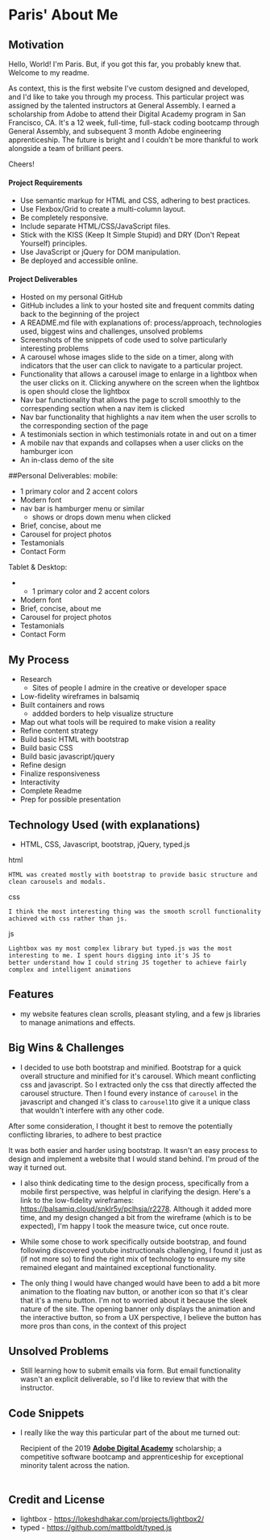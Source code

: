 # Paris' About Me

## Motivation

Hello, World! I'm Paris. But, if you got this far, you probably knew that. Welcome to my readme.

As context, this is the first website I've custom designed and developed, and I'd like to take you through my process. This particular project was assigned by the talented instructors at General Assembly. I earned a scholarship from Adobe to attend their Digital Academy program in San Francisco, CA. It's a 12 week, full-time, full-stack coding bootcamp through General Assembly, and subsequent 3 month Adobe engineering apprenticeship. The future is bright and I couldn't be more thankful to work alongside a team of brilliant peers.

Cheers!

#### Project Requirements

- Use semantic markup for HTML and CSS, adhering to best practices.
- Use Flexbox/Grid to create a multi-column layout.
- Be completely responsive.
- Include separate HTML/CSS/JavaScript files.
- Stick with the KISS (Keep It Simple Stupid) and DRY (Don't Repeat Yourself) principles.
- Use JavaScript or jQuery for DOM manipulation.
- Be deployed and accessible online.

#### Project Deliverables

- Hosted on my personal GitHub
- GitHub includes a link to your hosted site and frequent commits dating back to the beginning of the project
- A README.md file with explanations of: process/approach, technologies used, biggest wins and challenges, unsolved problems
- Screenshots of the snippets of code used to solve particularly interesting problems 
- A carousel whose images slide to the side on a timer, along with indicators that the user can click to navigate to a particular project.
- Functionality that allows a carousel image to enlarge in a lightbox when the user clicks on it. Clicking anywhere on the screen when the lightbox is open should close the lightbox
- Nav bar functionality that allows the page to scroll smoothly to the correspending section when a nav item is clicked
- Nav bar functionality that highlights a nav item when the user scrolls to the corresponding section of the page
- A testimonials section in which testimonials rotate in and out on a timer
- A mobile nav that expands and collapses when a user clicks on the hamburger icon
- An in-class demo of the site

##Personal Deliverables:
mobile: 
- 1 primary color and 2 accent colors
- Modern font 
- nav bar is hamburger menu or similar
  - shows or drops down menu when clicked
- Brief, concise, about me
- Carousel for project photos
- Testamonials
- Contact Form


Tablet & Desktop:
- - 1 primary color and 2 accent colors
- Modern font 
- Brief, concise, about me
- Carousel for project photos
- Testamonials
- Contact Form

## My Process

- Research
  - Sites of people I admire in the creative or developer space
- Low-fidelity wireframes in balsamiq
- Built containers and rows
  - addded borders to help visualize structure 
- Map out what tools will be required to make vision a reality
- Refine content strategy
- Build basic HTML with bootstrap
- Build basic CSS 
- Build basic javascript/jquery
- Refine design
- Finalize responsiveness 
- Interactivity
- Complete Readme
- Prep for possible presentation 


## Technology Used (with explanations)

- HTML, CSS, Javascript, bootstrap, jQuery, typed.js

html
```
HTML was created mostly with bootstrap to provide basic structure and clean carousels and modals.

```
css
```
I think the most interesting thing was the smooth scroll functionality achieved with css rather than js. 

```
js
```
Lightbox was my most complex library but typed.js was the most interesting to me. I spent hours digging into it's JS to 
better understand how I could string JS together to achieve fairly complex and intelligent animations
```
## Features
- my website features clean scrolls, pleasant styling, and a few js libraries to manage animations and effects.


## Big Wins & Challenges
  - I decided to use both bootstrap and minified. Bootstrap for a quick overall structure and minified for it's carousel. Which meant conflicting css and javascript. So I extracted only the css that directly affected the carousel structure. Then I found every instance of `carousel` in the javascript and changed it's class to `carousel1`to give it a unique class that wouldn't interfere with any other code.

  After some consideration, I thought it best to remove the potentially conflicting libraries, to adhere to best practice

  It was both easier and harder using bootstrap. It wasn't an easy process to design and implement a website that I would stand behind. I'm proud of the way it turned out.
  - I also think dedicating time to the design process, specifically from a mobile first perspective, was helpful in clarifying the design. Here's a link to the low-fidelity wireframes: https://balsamiq.cloud/snklr5y/pclhsja/r2278. Although it added more time, and my design changed a bit from the wireframe (which is to be expected), I'm happy I took the measure twice, cut once route.
  
  - While some chose to work specifically outside bootstrap, and found following discovered youtube instructionals challenging, I found it just as (if not more so) to find the right mix of technology to ensure my site remained elegant and maintained exceptional functionality.

  - The only thing I would have changed would have been to add a bit more animation to the floating nav button, or another icon so that it's clear that it's a menu button. I'm not to worried about it because the sleek nature of the site. The opening banner only displays the animation and the interactive button, so from a UX perspective, I believe the button has more pros than cons, in the context of this project

## Unsolved Problems
- Still learning how to submit emails via form. But email functionality wasn't an explicit deliverable, so I'd like to review that with the instructor.


## Code Snippets
- I really like the way this particular part of the about me turned out:
	<p >Recipient of the 2019 <a href="https://www.adobe.com/corporate-responsibility/education/digital-academy.html">
        <strong>Adobe Digital Academy</strong></a> scholarship; a competitive software bootcamp and apprenticeship for 
        exceptional minority talent across the nation.
      <br>
      <br>
  
## Credit and License
- lightbox - https://lokeshdhakar.com/projects/lightbox2/
- typed - https://github.com/mattboldt/typed.js
